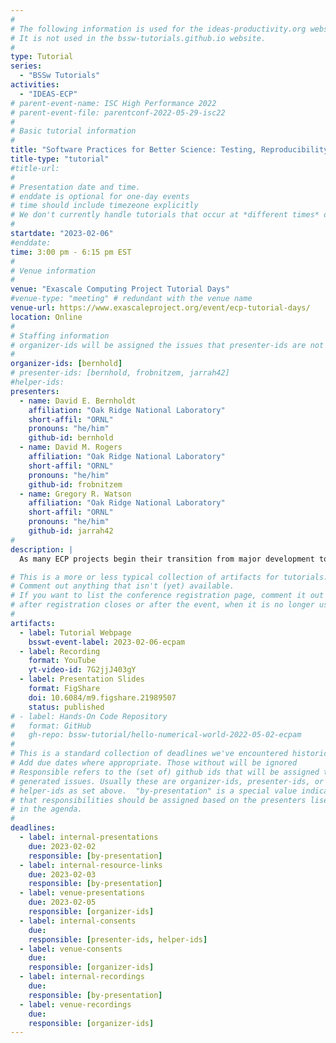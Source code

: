 ```yaml
---
#
# The following information is used for the ideas-productivity.org website only.
# It is not used in the bssw-tutorials.github.io website.
#
type: Tutorial
series:
  - "BSSw Tutorials"
activities:
  - "IDEAS-ECP"
# parent-event-name: ISC High Performance 2022
# parent-event-file: parentconf-2022-05-29-isc22
#
# Basic tutorial information
#
title: "Software Practices for Better Science: Testing, Reproducibility, and Documentation"
title-type: "tutorial"
#title-url:
#
# Presentation date and time.
# enddate is optional for one-day events
# time should include timezeone explicitly
# We don't currently handle tutorials that occur at *different times* on multiple days
#
startdate: "2023-02-06"
#enddate:
time: 3:00 pm - 6:15 pm EST
#
# Venue information
#
venue: "Exascale Computing Project Tutorial Days"
#venue-type: "meeting" # redundant with the venue name
venue-url: https://www.exascaleproject.org/event/ecp-tutorial-days/
location: Online
#
# Staffing information
# organizer-ids will be assigned the issues that presenter-ids are not doing, basically
#
organizer-ids: [bernhold]
# presenter-ids: [bernhold, frobnitzem, jarrah42]
#helper-ids:
presenters:
  - name: David E. Bernholdt
    affiliation: "Oak Ridge National Laboratory"
    short-affil: "ORNL"
    pronouns: "he/him"
    github-id: bernhold
  - name: David M. Rogers
    affiliation: "Oak Ridge National Laboratory"
    short-affil: "ORNL"
    pronouns: "he/him"
    github-id: frobnitzem
  - name: Gregory R. Watson
    affiliation: "Oak Ridge National Laboratory"
    short-affil: "ORNL"
    pronouns: "he/him"
    github-id: jarrah42
#
description: |
  As many ECP projects begin their transition from major development towards production science, this tutorial will offer key strategies to help projects improve their science. The tutorial will focus on testing strategies (design and selection in different contexts), reproducibility concerns and the creation of “lab notebook”-style documentation. These practices will provide you and your team detailed information about what to do and why. We’ll offer practical strategies, based on experience in a broad range of projects, that can help improve the effectiveness in going from software to science.

# This is a more or less typical collection of artifacts for tutorials.
# Comment out anything that isn't (yet) available.
# If you want to list the conference registration page, comment it out
# after registration closes or after the event, when it is no longer useful.
#
artifacts:
  - label: Tutorial Webpage
    bsswt-event-label: 2023-02-06-ecpam
  - label: Recording
    format: YouTube
    yt-video-id: 7G2jjJ403gY
  - label: Presentation Slides
    format: FigShare
    doi: 10.6084/m9.figshare.21989507
    status: published
# - label: Hands-On Code Repository
#   format: GitHub
#   gh-repo: bssw-tutorial/hello-numerical-world-2022-05-02-ecpam
#
# This is a standard collection of deadlines we've encountered historically
# Add due dates where appropriate. Those without will be ignored
# Responsible refers to the (set of) github ids that will be assigned to
# generated issues. Usually these are organizer-ids, presenter-ids, or
# helper-ids as set above.  "by-presentation" is a special value indicating
# that responsibilities should be assigned based on the presenters liseted
# in the agenda.
#
deadlines:
  - label: internal-presentations
    due: 2023-02-02
    responsible: [by-presentation]
  - label: internal-resource-links
    due: 2023-02-03
    responsible: [by-presentation]
  - label: venue-presentations
    due: 2023-02-05
    responsible: [organizer-ids]
  - label: internal-consents
    due:
    responsible: [presenter-ids, helper-ids]
  - label: venue-consents
    due: 
    responsible: [organizer-ids]
  - label: internal-recordings
    due: 
    responsible: [by-presentation]
  - label: venue-recordings
    due: 
    responsible: [organizer-ids]
---
```


